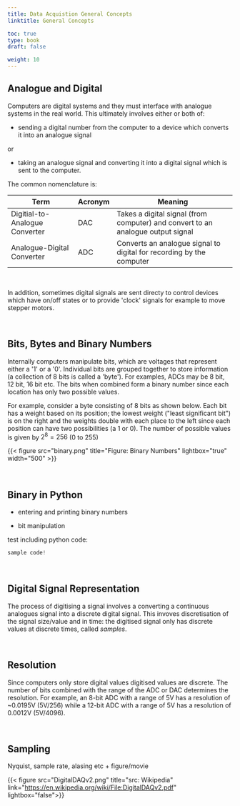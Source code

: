 ```yaml
---
title: Data Acquistion General Concepts
linktitle: General Concepts

toc: true
type: book
draft: false

weight: 10
--- 
```



## Analogue and Digital

Computers are digital systems and they must interface with analogue systems
in the real world. This ultimately involves either or both of:
 * sending a digital number from the computer to a device which converts it into an analogue signal

or

 * taking an analogue signal and converting it into a digital signal which is sent to the computer.


The common nomenclature is:

| Term | Acronym | Meaning |
|------|---------|---------|
| Digitial-to-Analogue Converter | DAC | Takes a digital signal (from computer) and convert to an analogue output signal|
| Analogue-Digital Converter | ADC | Converts an analogue signal to digital for recording by the computer  |


<br/>

In addition, sometimes digital signals are sent directy to control
devices which have on/off states or to provide 'clock' signals for example to
move stepper motors.

<br/>

## Bits, Bytes and Binary Numbers

Internally computers manipulate bits, which are voltages that
represent either a '1' or a '0'. Individual bits are grouped together
to store information (a collection of 8 bits is called a 'byte'). For
examples, ADCs may be 8 bit, 12 bit, 16 bit etc. The bits when
combined form a binary number since each location has only two
possible values.

For example, consider a byte consisting of 8 bits as shown below. Each
bit has a weight based on its position; the lowest weight ("least
significant bit") is on the right and the weights double with each
place to the left since each position can have two possibilities (a 1
or 0). The number of possible values is given by $2^8=256$ (0 to 255)

{{< figure src="binary.png" title="Figure: Binary Numbers" lightbox="true" width="500" >}}

<br/>

## Binary in Python

* entering and printing binary numbers

* bit manipulation

test including python code:

```python
sample code!
```

<br/>

## Digital Signal Representation

The process of digitising a signal involves a converting a continuous analogues signal
into a discrete digital signal. This invoves discretisation of the signal size/value and
in time: the digitised signal only has discrete values at discrete times, called _samples_.


<br/>

## Resolution
Since computers only store digital values digitised values are discrete. The number of bits combined with the range of the ADC or DAC determines the resolution. For example, an 8-bit ADC with a range of 5V has a resolution of ~0.0195V (5V/256) while a 12-bit ADC with a range of 5V has a resolution of 0.0012V (5V/4096).



<br/>

## Sampling
Nyquist, sample rate, alasing etc + figure/movie




{{< figure src="DigitalDAQv2.png" title="src: Wikipedia" link="https://en.wikipedia.org/wiki/File:DigitalDAQv2.pdf"
lightbox="false">}}






